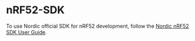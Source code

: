 # nRF52-SDK

To use Nordic official SDK for nRF52 development, follow the [Nordic nRF52 SDK User Guide](../docs/Nordic_SDK_User_Guide.md).

